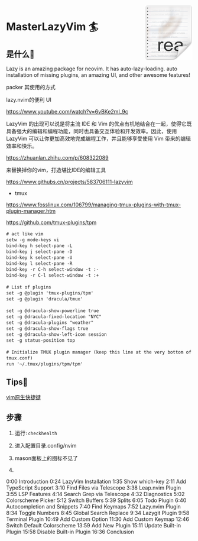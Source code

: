 <img src="./pics/icon.png" align="right" />

# MasterLazyVim 🏄

## 是什么🤔

Lazy is an amazing package for neovim. It has auto-lazy-loading. auto installation of missing plugins, an amazing UI, and other awesome features!

packer 其使用的方式

lazy.nvim的便利 UI

https://www.youtube.com/watch?v=6vBKe2mI_9c

LazyVim 的出现可以说是将主流 IDE 和 Vim 的优点有机地结合在一起，使得它既具备强大的编辑和编程功能，同时也具备交互体验和开发效率。因此，使用 LazyVim 可以让你更加高效地完成编程工作，并且能够享受使用 Vim 带来的编辑效率和快乐。


https://zhuanlan.zhihu.com/p/608322089

来替换掉你的vim，打造堪比IDE的编辑工具

https://www.githubs.cn/projects/583706111-lazyvim

- tmux

https://www.fosslinux.com/106799/managing-tmux-plugins-with-tmux-plugin-manager.htm

https://github.com/tmux-plugins/tpm

```
# act like vim
setw -g mode-keys vi
bind-key h select-pane -L
bind-key j select-pane -D
bind-key k select-pane -U
bind-key l select-pane -R
bind-key -r C-h select-window -t :-
bind-key -r C-l select-window -t :+

# List of plugins
set -g @plugin 'tmux-plugins/tpm'
set -g @plugin 'dracula/tmux'

set -g @dracula-show-powerline true
set -g @dracula-fixed-location "NYC"
set -g @dracula-plugins "weather"
set -g @dracula-show-flags true
set -g @dracula-show-left-icon session
set -g status-position top

# Initialize TMUX plugin manager (keep this line at the very bottom of tmux.conf)
run '~/.tmux/plugins/tpm/tpm'
```

## Tips🔐

[vim原生快捷键](https://devhints.io/vim)

## 步骤

1. 运行`:checkhealth`

2. 进入配置目录.config/nvim

3. mason面板上的图标不见了

4. 

0:00 Introduction
0:24 LazyVim Installation
1:35 Show which-key
2:11 Add TypeScript Support 
3:10 Find Files via Telescope
3:38 Leap.nvim Plugin
3:55 LSP Features
4:14 Search Grep via Telescope
4:32 Diagnostics
5:02 Colorscheme Picker
5:12 Switch Buffers
5:39 Splits
6:05 Todo Plugin
6:40 Autocompletion and Snippets
7:40 Find Keymaps
7:52 Lazy.nvim Plugin
8:34 Toggle Numbers
8:45 Global Search Replace
9:34 Lazygit Plugin
9:58 Terminal Plugin
10:49 Add Custom Option
11:30 Add Custom Keymap
12:46 Switch Default Colorscheme
13:59 Add New Plugin
15:11 Update Built-in Plugin
15:58 Disable Built-in Plugin
16:36 Conclusion